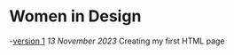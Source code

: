 # Women in Design
-[version 1](https://kaley-s.github.io/women-in-design/index-1.html)
*13 November 2023*
Creating my first HTML page







